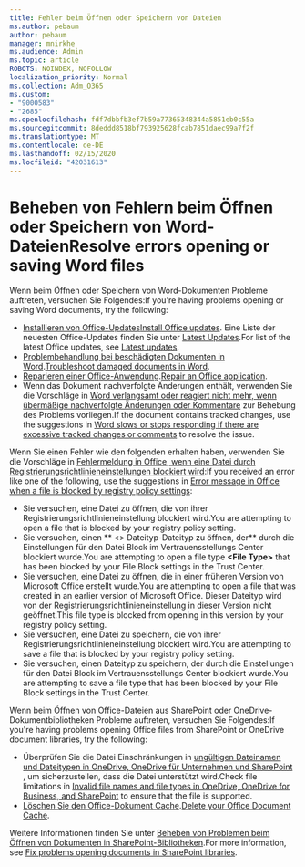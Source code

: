 ```yaml
---
title: Fehler beim Öffnen oder Speichern von Dateien
ms.author: pebaum
author: pebaum
manager: mnirkhe
ms.audience: Admin
ms.topic: article
ROBOTS: NOINDEX, NOFOLLOW
localization_priority: Normal
ms.collection: Adm_O365
ms.custom:
- "9000583"
- "2685"
ms.openlocfilehash: fdf7dbbfb3ef7b59a77365348344a5851eb0c55a
ms.sourcegitcommit: 8deddd8518bf793925628fcab7851daec99a7f2f
ms.translationtype: MT
ms.contentlocale: de-DE
ms.lasthandoff: 02/15/2020
ms.locfileid: "42031613"
---
```

# <a name="resolve-errors-opening-or-saving-word-files"></a><span data-ttu-id="9538b-102">Beheben von Fehlern beim Öffnen oder Speichern von Word-Dateien</span><span class="sxs-lookup"><span data-stu-id="9538b-102">Resolve errors opening or saving Word files</span></span>

<span data-ttu-id="9538b-103">Wenn beim Öffnen oder Speichern von Word-Dokumenten Probleme auftreten, versuchen Sie Folgendes:</span><span class="sxs-lookup"><span data-stu-id="9538b-103">If you're having problems opening or saving Word documents, try the following:</span></span>

- <span data-ttu-id="9538b-104">[Installieren von Office-Updates](https://support.office.com/article/2ab296f3-7f03-43a2-8e50-46de917611c5)</span><span class="sxs-lookup"><span data-stu-id="9538b-104">[Install Office updates](https://support.office.com/article/2ab296f3-7f03-43a2-8e50-46de917611c5).</span></span> <span data-ttu-id="9538b-105">Eine Liste der neuesten Office-Updates finden Sie unter [Latest Updates](https://docs.microsoft.com/officeupdates/office-updates-msi).</span><span class="sxs-lookup"><span data-stu-id="9538b-105">For list of the latest Office updates, see [Latest updates](https://docs.microsoft.com/officeupdates/office-updates-msi).</span></span>
- <span data-ttu-id="9538b-106">[Problembehandlung bei beschädigten Dokumenten in Word](https://docs.microsoft.com/office/troubleshoot/word/damaged-documents-in-word).</span><span class="sxs-lookup"><span data-stu-id="9538b-106">[Troubleshoot damaged documents in Word](https://docs.microsoft.com/office/troubleshoot/word/damaged-documents-in-word).</span></span>
- <span data-ttu-id="9538b-107">[Reparieren einer Office-Anwendung](https://support.office.com/Article/Repair-an-Office-application-7821d4b6-7c1d-4205-aa0e-a6b40c5bb88b).</span><span class="sxs-lookup"><span data-stu-id="9538b-107">[Repair an Office application](https://support.office.com/Article/Repair-an-Office-application-7821d4b6-7c1d-4205-aa0e-a6b40c5bb88b).</span></span>
- <span data-ttu-id="9538b-108">Wenn das Dokument nachverfolgte Änderungen enthält, verwenden Sie die Vorschläge in [Word verlangsamt oder reagiert nicht mehr, wenn übermäßige nachverfolgte Änderungen oder Kommentare](https://docs.microsoft.com/en-us/office/troubleshoot/word/word-stops-responding) zur Behebung des Problems vorliegen.</span><span class="sxs-lookup"><span data-stu-id="9538b-108">If the document contains tracked changes, use the suggestions in [Word slows or stops responding if there are excessive tracked changes or comments](https://docs.microsoft.com/en-us/office/troubleshoot/word/word-stops-responding) to resolve the issue.</span></span>

<span data-ttu-id="9538b-109">Wenn Sie einen Fehler wie den folgenden erhalten haben, verwenden Sie die Vorschläge in [Fehlermeldung in Office, wenn eine Datei durch Registrierungsrichtlinieneinstellungen blockiert wird](https://docs.microsoft.com/office/troubleshoot/settings/file-blocked-in-office):</span><span class="sxs-lookup"><span data-stu-id="9538b-109">If you received an error like one of the following, use the suggestions in [Error message in Office when a file is blocked by registry policy settings](https://docs.microsoft.com/office/troubleshoot/settings/file-blocked-in-office):</span></span>

- <span data-ttu-id="9538b-110">Sie versuchen, eine Datei zu öffnen, die von ihrer Registrierungsrichtlinieneinstellung blockiert wird.</span><span class="sxs-lookup"><span data-stu-id="9538b-110">You are attempting to open a file that is blocked by your registry policy setting.</span></span>
- <span data-ttu-id="9538b-111">Sie versuchen, einen \*\* \<\> Dateityp-Dateityp zu öffnen, der\*\* durch die Einstellungen für den Datei Block im Vertrauensstellungs Center blockiert wurde.</span><span class="sxs-lookup"><span data-stu-id="9538b-111">You are attempting to open a file type **\<File Type\>** that has been blocked by your File Block settings in the Trust Center.</span></span>
- <span data-ttu-id="9538b-112">Sie versuchen, eine Datei zu öffnen, die in einer früheren Version von Microsoft Office erstellt wurde.</span><span class="sxs-lookup"><span data-stu-id="9538b-112">You are attempting to open a file that was created in an earlier version of Microsoft Office.</span></span> <span data-ttu-id="9538b-113">Dieser Dateityp wird von der Registrierungsrichtlinieneinstellung in dieser Version nicht geöffnet.</span><span class="sxs-lookup"><span data-stu-id="9538b-113">This file type is blocked from opening in this version by your registry policy setting.</span></span>
- <span data-ttu-id="9538b-114">Sie versuchen, eine Datei zu speichern, die von ihrer Registrierungsrichtlinieneinstellung blockiert wird.</span><span class="sxs-lookup"><span data-stu-id="9538b-114">You are attempting to save a file that is blocked by your registry policy setting.</span></span>
- <span data-ttu-id="9538b-115">Sie versuchen, einen Dateityp zu speichern, der durch die Einstellungen für den Datei Block im Vertrauensstellungs Center blockiert wurde.</span><span class="sxs-lookup"><span data-stu-id="9538b-115">You are attempting to save a file type that has been blocked by your File Block settings in the Trust Center.</span></span>

<span data-ttu-id="9538b-116">Wenn beim Öffnen von Office-Dateien aus SharePoint oder OneDrive-Dokumentbibliotheken Probleme auftreten, versuchen Sie Folgendes:</span><span class="sxs-lookup"><span data-stu-id="9538b-116">If you're having problems opening Office files from SharePoint or OneDrive document libraries, try the following:</span></span>

- <span data-ttu-id="9538b-117">Überprüfen Sie die Datei Einschränkungen in [ungültigen Dateinamen und Dateitypen in OneDrive, OneDrive für Unternehmen und SharePoint](https://support.office.com/article/64883a5d-228e-48f5-b3d2-eb39e07630fa) , um sicherzustellen, dass die Datei unterstützt wird.</span><span class="sxs-lookup"><span data-stu-id="9538b-117">Check file limitations in [Invalid file names and file types in OneDrive, OneDrive for Business, and SharePoint](https://support.office.com/article/64883a5d-228e-48f5-b3d2-eb39e07630fa) to ensure that the file is supported.</span></span> 
- <span data-ttu-id="9538b-118">[Löschen Sie den Office-Dokument Cache](https://support.office.com/article/b1d3765e-d71b-4bb8-99ca-acd22c42995d
).</span><span class="sxs-lookup"><span data-stu-id="9538b-118">[Delete your Office Document Cache](https://support.office.com/article/b1d3765e-d71b-4bb8-99ca-acd22c42995d
).</span></span> 

<span data-ttu-id="9538b-119">Weitere Informationen finden Sie unter [Beheben von Problemen beim Öffnen von Dokumenten in SharePoint-Bibliotheken](https://support.office.com/article/31329fa1-4ad0-47fc-95d8-bb0c5b12a536).</span><span class="sxs-lookup"><span data-stu-id="9538b-119">For more information, see [Fix problems opening documents in SharePoint libraries](https://support.office.com/article/31329fa1-4ad0-47fc-95d8-bb0c5b12a536).</span></span>